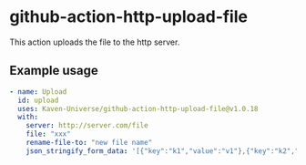 # github-action-http-upload-file

This action uploads the file to the http server.

## Example usage

```yml
- name: Upload
  id: upload
  uses: Kaven-Universe/github-action-http-upload-file@v1.0.18
  with:
    server: http://server.com/file
    file: "xxx"
    rename-file-to: "new file name"
    json_stringify_form_data: '[{"key":"k1","value":"v1"},{"key":"k2","value":"v2"}]'
```
